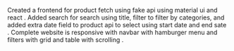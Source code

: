 Created a frontend for product fetch using fake api using material ui and react . Added search for search using title, filter to filter by categories, and added extra date field to product api to select using start date and end sate . Complete website is responsive with navbar with hamburger menu and filters with grid and table with scrolling .
